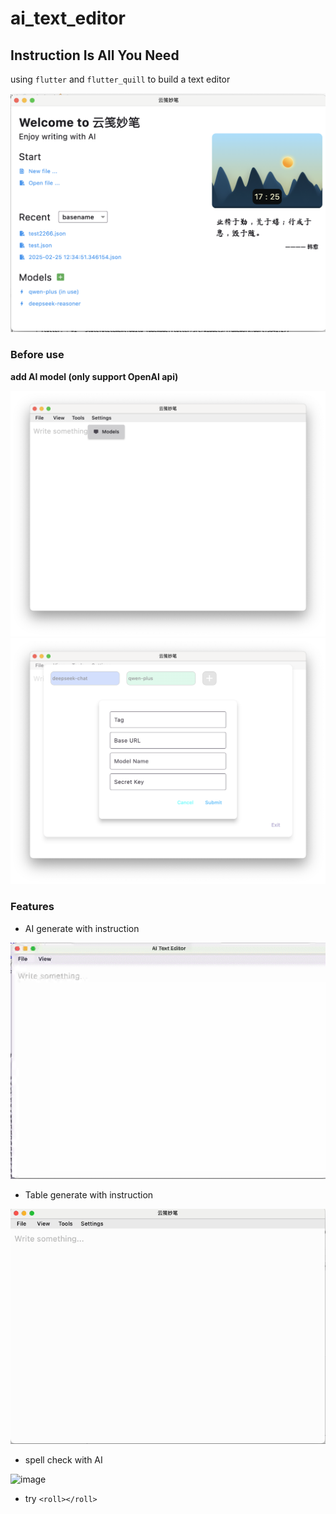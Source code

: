 # ai_text_editor

## Instruction Is All You Need

using `flutter` and `flutter_quill` to build a text editor

![image](readme/main.png)

### Before use

**add AI model (only support OpenAI api)**

![image](readme/add_model/1.png)
![image](readme/add_model/2.png)

### Features

- AI generate with instruction  

![image](readme/ai_generate/output.gif)

- Table generate  with instruction  

![image](readme/table/output.gif)

- spell check with AI  

![image](readme/spell_check/output.gif)

- try `<roll></roll>`